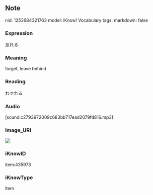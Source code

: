 ## Note
nid: 1253684321763
model: iKnow! Vocabulary
tags: 
markdown: false

### Expression
忘れる

### Meaning
forget, leave behind

### Reading
わすれる

### Audio
[sound:c2793972009c683bb717ead2079fd816.mp3]

### Image_URI
<img src="ad4e10bef84b4c04c75ae79dd137ce9f.jpg">

### iKnowID
item:435973

### iKnowType
item
